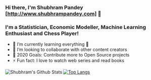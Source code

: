 ### Hi there, I'm Shubhram Pandey [http://www.shubhrampandey.com] 👋

### I'm a Statistician, Economic Modeller, Machine Learning Enthusiast and Chess Player!

- 🌱 I’m currently learning everything 🤣
- 👯 I’m looking to collaborate with other content creators
- 🥅 2020 Goals: Contribute more to Open Source projects
- ⚡ Fun fact: I love to watch web series and read books

<img align="left" alt="Shubhram's Github Stats" src="https://github-readme-stats.vercel.app/api?username=shubhrampandey&show_icons=true&hide_border=true" />


[![Top Langs](https://github-readme-stats.vercel.app/api/top-langs/?username=anuraghazra&layout=compact)](https://github.com/anuraghazra/github-readme-stats)
